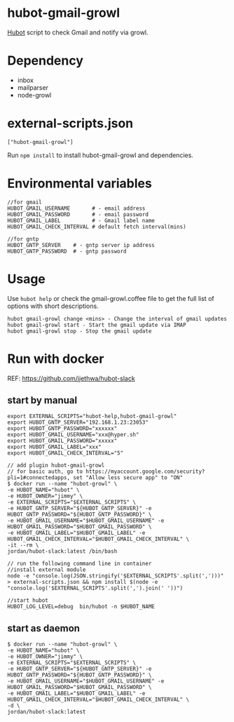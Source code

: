 hubot-gmail-growl
==============================

[Hubot](http://hubot.github.com/) script to check Gmail and notify via growl.


# Dependency

- inbox
- mailparser
- node-growl


# external-scripts.json

    ["hubot-gmail-growl"]

Run `npm install` to install hubot-gmail-growl and dependencies.


# Environmental variables

```
//for gmail
HUBOT_GMAIL_USERNAME       # - email address
HUBOT_GMAIL_PASSWORD       # - email password
HUBOT_GMAIL_LABEL          # - Gmail label name
HUBOT_GMAIL_CHECK_INTERVAL # default fetch interval(mins)

//for gntp
HUBOT_GNTP_SERVER    # - gntp server ip address
HUBOT_GNTP_PASSWORD  # - gntp password
```

# Usage

Use `hubot help` or check the gmail-growl.coffee file to get the full list of options with short descriptions.

```
hubot gmail-growl change <mins> - Change the interval of gmail updates
hubot gmail-growl start - Start the gmail update via IMAP
hubot gmail-growl stop - Stop the gmail update
```

# Run with docker

REF: https://github.com/jjethwa/hubot-slack


## start by manual

```
export EXTERNAL_SCRIPTS="hubot-help,hubot-gmail-growl"
export HUBOT_GNTP_SERVER="192.168.1.23:23053"
export HUBOT_GNTP_PASSWORD="xxxxxx"
export HUBOT_GMAIL_USERNAME="xxx@hyper.sh"
export HUBOT_GMAIL_PASSWORD="xxxxx"
export HUBOT_GMAIL_LABEL="xxx"
export HUBOT_GMAIL_CHECK_INTERVAL="5"

// add plugin hubot-gmail-growl
// for basic auth, go to https://myaccount.google.com/security?pli=1#connectedapps, set "Allow less secure app" to "ON"
$ docker run --name "hubot-growl" \
-e HUBOT_NAME="hubot" \
-e HUBOT_OWNER="jimmy" \
-e EXTERNAL_SCRIPTS="$EXTERNAL_SCRIPTS" \
-e HUBOT_GNTP_SERVER="${HUBOT_GNTP_SERVER}" -e HUBOT_GNTP_PASSWORD="${HUBOT_GNTP_PASSWORD}" \
-e HUBOT_GMAIL_USERNAME="$HUBOT_GMAIL_USERNAME" -e HUBOT_GMAIL_PASSWORD="$HUBOT_GMAIL_PASSWORD" \
-e HUBOT_GMAIL_LABEL="$HUBOT_GMAIL_LABEL" -e HUBOT_GMAIL_CHECK_INTERVAL="$HUBOT_GMAIL_CHECK_INTERVAL" \
-it --rm \
jordan/hubot-slack:latest /bin/bash

// run the following command line in container
//install external module
node -e "console.log(JSON.stringify('$EXTERNAL_SCRIPTS'.split(',')))" > external-scripts.json && npm install $(node -e "console.log('$EXTERNAL_SCRIPTS'.split(',').join(' '))")

//start hubot
HUBOT_LOG_LEVEL=debug  bin/hubot -n $HUBOT_NAME
```

## start as daemon

```
$ docker run --name "hubot-growl" \
-e HUBOT_NAME="hubot" \
-e HUBOT_OWNER="jimmy" \
-e EXTERNAL_SCRIPTS="$EXTERNAL_SCRIPTS" \
-e HUBOT_GNTP_SERVER="${HUBOT_GNTP_SERVER}" -e HUBOT_GNTP_PASSWORD="${HUBOT_GNTP_PASSWORD}" \
-e HUBOT_GMAIL_USERNAME="$HUBOT_GMAIL_USERNAME" -e HUBOT_GMAIL_PASSWORD="$HUBOT_GMAIL_PASSWORD" \
-e HUBOT_GMAIL_LABEL="$HUBOT_GMAIL_LABEL" -e HUBOT_GMAIL_CHECK_INTERVAL="$HUBOT_GMAIL_CHECK_INTERVAL" \
-d \
jordan/hubot-slack:latest
```
